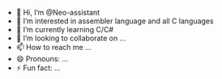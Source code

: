 - 👋 Hi, I’m @Neo-assistant
- 👀 I’m interested in assembler language and all C languages 
- 🌱 I’m currently learning C/C#
- 💞️ I’m looking to collaborate on ...
- 📫 How to reach me ...
- 😄 Pronouns: ...
- ⚡ Fun fact: ...

<!---
Neo-assistant/Neo-assistant is a ✨ special ✨ repository because its `README.md` (this file) appears on your GitHub profile.
You can click the Preview link to take a look at your changes.
--->
